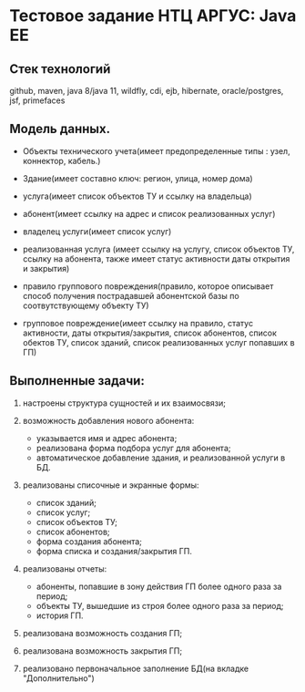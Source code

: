 # Тестовое задание НТЦ АРГУС: Java EE
## Стек технологий
 github, maven, java 8/java 11, wildfly, cdi, ejb, hibernate, oracle/postgres, jsf, primefaces
 
## Модель данных.

* Объекты технического учета(имеет предопределенные типы : узел, коннектор, кабель.)

* Здание(имеет составно ключ: регион, улица, номер дома)

* услуга(имеет список объектов ТУ и ссылку на владельца)

* абонент(имеет ссылку на адрес и список реализованных услуг)

* владелец услуги(имеет список услуг)

* реализованная услуга (имеет ссылку на услугу, список объектов ТУ, ссылку на абонента, также имеет статус активности даты открытия и закрытия)

* правило группового повреждения(правило, которое описывает способ получения пострадавшей абонентской базы по соотвутствующему объекту ТУ)

* групповое повреждение(имеет ссылку на правило, статус активности, даты открытия/закрытия, список абонентов, список обектов ТУ, список зданий, список реализованных услуг попавших в ГП)

## Выполненные задачи:

1. настроены структура сущностей и их взаимосвязи;

2. возможность добавления нового абонента:
   * указывается имя и адрес абонента;
   * реализована форма подбора услуг для абонента;
   * автоматическое добавление здания, и реализованной услуги в БД.

3. реализованы списочные и экранные формы:
	* список зданий; 
	* список услуг; 
	* список объектов ТУ;
   * список абонентов;
	* форма создания абонента;
	* форма списка и создания/закрытия ГП.
  
4. реализованы отчеты:
	* абоненты, попавшие в зону действия ГП более одного раза за период;
	* объекты ТУ, вышедшие из строя более одного раза за период;
	* история ГП.
  
5. реализована возможность создания ГП;
6. реализована возможность закрытия ГП; 
7. реализовано первоначальное заполнение БД(на вкладке "Дополнительно")





